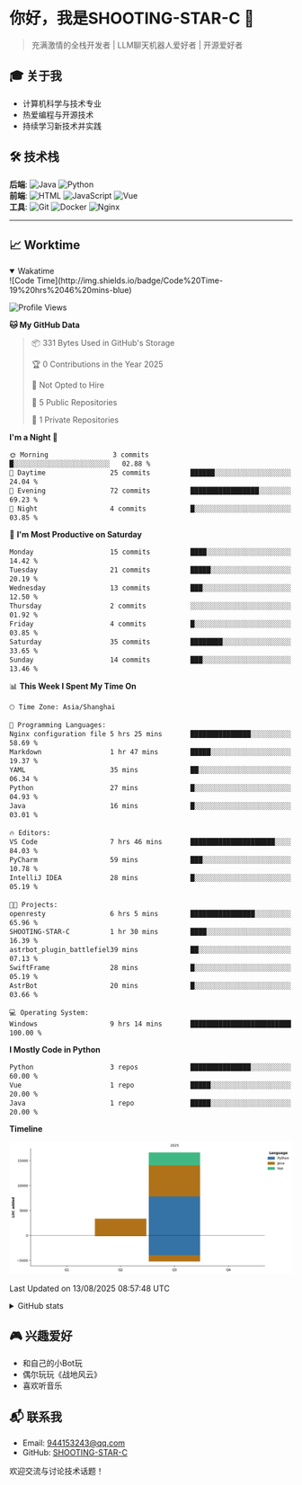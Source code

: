 # 你好，我是SHOOTING-STAR-C 👋 
> 充满激情的全栈开发者 | LLM聊天机器人爱好者 | 开源爱好者 

## 🎓 关于我
- 计算机科学与技术专业
- 热爱编程与开源技术
- 持续学习新技术并实践

## 🛠️ 技术栈
**后端**: ![Java](https://img.shields.io/badge/Java-熟练-blue) ![Python](https://img.shields.io/badge/Python-掌握-green)  
**前端**: ![HTML](https://img.shields.io/badge/HTML-熟练-blue) ![JavaScript](https://img.shields.io/badge/JavaScript-熟练-blue) ![Vue](https://img.shields.io/badge/Vue.js-熟练-blue)  
**工具**: ![Git](https://img.shields.io/badge/Git-熟练-blue) ![Docker](https://img.shields.io/badge/Docker-掌握-green) ![Nginx](https://img.shields.io/badge/Nginx-熟练-blue)  

-------
## 📈 Worktime
<details open>
<summary>Wakatime</summary>
<!--START_SECTION:waka-->
![Code Time](http://img.shields.io/badge/Code%20Time-19%20hrs%2046%20mins-blue)

![Profile Views](http://img.shields.io/badge/Profile%20Views-21-blue)

**🐱 My GitHub Data** 

> 📦 331 Bytes Used in GitHub's Storage 
 > 
> 🏆 0 Contributions in the Year 2025
 > 
> 🚫 Not Opted to Hire
 > 
> 📜 5 Public Repositories 
 > 
> 🔑 1 Private Repositories 
 > 
**I'm a Night 🦉** 

```text
🌞 Morning                3 commits           █░░░░░░░░░░░░░░░░░░░░░░░░   02.88 % 
🌆 Daytime                25 commits          ██████░░░░░░░░░░░░░░░░░░░   24.04 % 
🌃 Evening                72 commits          █████████████████░░░░░░░░   69.23 % 
🌙 Night                  4 commits           █░░░░░░░░░░░░░░░░░░░░░░░░   03.85 % 
```
📅 **I'm Most Productive on Saturday** 

```text
Monday                   15 commits          ████░░░░░░░░░░░░░░░░░░░░░   14.42 % 
Tuesday                  21 commits          █████░░░░░░░░░░░░░░░░░░░░   20.19 % 
Wednesday                13 commits          ███░░░░░░░░░░░░░░░░░░░░░░   12.50 % 
Thursday                 2 commits           ░░░░░░░░░░░░░░░░░░░░░░░░░   01.92 % 
Friday                   4 commits           █░░░░░░░░░░░░░░░░░░░░░░░░   03.85 % 
Saturday                 35 commits          ████████░░░░░░░░░░░░░░░░░   33.65 % 
Sunday                   14 commits          ███░░░░░░░░░░░░░░░░░░░░░░   13.46 % 
```


📊 **This Week I Spent My Time On** 

```text
🕑︎ Time Zone: Asia/Shanghai

💬 Programming Languages: 
Nginx configuration file 5 hrs 25 mins       ███████████████░░░░░░░░░░   58.69 % 
Markdown                 1 hr 47 mins        █████░░░░░░░░░░░░░░░░░░░░   19.37 % 
YAML                     35 mins             ██░░░░░░░░░░░░░░░░░░░░░░░   06.34 % 
Python                   27 mins             █░░░░░░░░░░░░░░░░░░░░░░░░   04.93 % 
Java                     16 mins             █░░░░░░░░░░░░░░░░░░░░░░░░   03.01 % 

🔥 Editors: 
VS Code                  7 hrs 46 mins       █████████████████████░░░░   84.03 % 
PyCharm                  59 mins             ███░░░░░░░░░░░░░░░░░░░░░░   10.78 % 
IntelliJ IDEA            28 mins             █░░░░░░░░░░░░░░░░░░░░░░░░   05.19 % 

🐱‍💻 Projects: 
openresty                6 hrs 5 mins        ████████████████░░░░░░░░░   65.96 % 
SHOOTING-STAR-C          1 hr 30 mins        ████░░░░░░░░░░░░░░░░░░░░░   16.39 % 
astrbot_plugin_battlefiel39 mins             ██░░░░░░░░░░░░░░░░░░░░░░░   07.13 % 
SwiftFrame               28 mins             █░░░░░░░░░░░░░░░░░░░░░░░░   05.19 % 
AstrBot                  20 mins             █░░░░░░░░░░░░░░░░░░░░░░░░   03.66 % 

💻 Operating System: 
Windows                  9 hrs 14 mins       █████████████████████████   100.00 % 
```

**I Mostly Code in Python** 

```text
Python                   3 repos             ███████████████░░░░░░░░░░   60.00 % 
Vue                      1 repo              █████░░░░░░░░░░░░░░░░░░░░   20.00 % 
Java                     1 repo              █████░░░░░░░░░░░░░░░░░░░░   20.00 % 
```



**Timeline**

![Lines of Code chart](https://raw.githubusercontent.com/SHOOTING-STAR-C/SHOOTING-STAR-C/main/assets/bar_graph.png)


 Last Updated on 13/08/2025 08:57:48 UTC
<!--END_SECTION:waka-->
</details>

<details>
<summary>GitHub stats</summary>

## GitHub stats
[![GitHub stats](https://github-readme-stats.vercel.app/api?username=SHOOTING-STAR-C&show_icons=true&theme=default)](https://github.com/SHOOTING-STAR-C)

</details>

## 🎮 兴趣爱好
- 和自己的小Bot玩
- 偶尔玩玩《战地风云》
- 喜欢听音乐

## 📬 联系我
- Email: 944153243@qq.com
- GitHub: [SHOOTING-STAR-C](https://github.com/SHOOTING-STAR-C)

欢迎交流与讨论技术话题！
